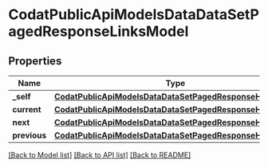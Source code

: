 # CodatPublicApiModelsDataDataSetPagedResponseLinksModel


## Properties
Name | Type | Description | Notes
------------ | ------------- | ------------- | -------------
**_self** | [**CodatPublicApiModelsDataDataSetPagedResponseHrefModel**](CodatPublicApiModelsDataDataSetPagedResponseHrefModel.md) |  | [optional] 
**current** | [**CodatPublicApiModelsDataDataSetPagedResponseHrefModel**](CodatPublicApiModelsDataDataSetPagedResponseHrefModel.md) |  | [optional] 
**next** | [**CodatPublicApiModelsDataDataSetPagedResponseHrefModel**](CodatPublicApiModelsDataDataSetPagedResponseHrefModel.md) |  | [optional] 
**previous** | [**CodatPublicApiModelsDataDataSetPagedResponseHrefModel**](CodatPublicApiModelsDataDataSetPagedResponseHrefModel.md) |  | [optional] 

[[Back to Model list]](../README.md#documentation-for-models) [[Back to API list]](../README.md#documentation-for-api-endpoints) [[Back to README]](../README.md)


